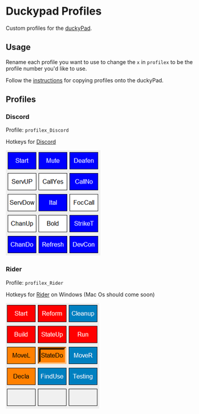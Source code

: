 # Duckypad Profiles

Custom profiles for the [duckyPad](https://github.com/dekuNukem/duckyPad).

## Usage

Rename each profile you want to use to change the `x` in `profilex` to be the profile number you'd like to use.

Follow the [instructions](https://github.com/dekuNukem/duckyPad/blob/master/manual_setup.md) for copying profiles onto the duckyPad.

## Profiles

### Discord

Profile: `profilex_Discord`

Hotkeys for [Discord](https://discord.com)

![Discord](./img/Discord.PNG)

### Rider

Profile: `profilex_Rider`

Hotkeys for [Rider](https://www.jetbrains.com/rider/) on Windows (Mac Os should come soon)

![Rider](./img/Rider.PNG)
